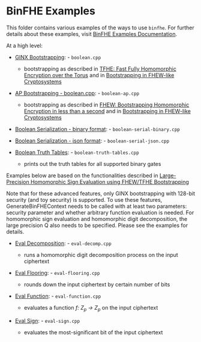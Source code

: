 # BinFHE Examples

This folder contains various examples of the ways to use `binfhe`. For further details about these examples,
visit [BinFHE Examples Documentation](https://openfhe-development.readthedocs.io/en/latest/assets/sphinx_rsts/modules/binfhe.html). 

At a high level:

- [GINX Bootstrapping](https://github.com/openfheorg/openfhe-development/tree/main/src/binfhe/examples/boolean.cpp): - `boolean.cpp`
    - bootstrapping as described
      in [TFHE: Fast Fully Homomorphic Encryption over the Torus](https://eprint.iacr.org/2018/421) and
      in [Bootstrapping in FHEW-like Cryptosystems](https://eprint.iacr.org/2020/086.pdf)

- [AP Bootstrapping - boolean.cpp](https://github.com/openfheorg/openfhe-development/tree/main/src/binfhe/examples/boolean-ap.cpp): - `boolean-ap.cpp`
    - bootstrapping as described
      in [FHEW: Bootstrapping Homomorphic Encryption in less than a second](https://eprint.iacr.org/2014/816.pdf) and
      in [Bootstrapping in FHEW-like Cryptosystems](https://eprint.iacr.org/2020/086.pdf)

- [Boolean Serialization - binary format](https://github.com/openfheorg/openfhe-development/tree/main/src/binfhe/examples/boolean-serial-binary.cpp): - `boolean-serial-binary.cpp`

- [Boolean Serialization - json format](https://github.com/openfheorg/openfhe-development/tree/main/src/binfhe/examples/boolean-serial-json.cpp): - `boolean-serial-json.cpp`

- [Boolean Truth Tables](https://github.com/openfheorg/openfhe-development/tree/main/src/binfhe/examples/boolean-truth-tables.cpp): - `boolean-truth-tables.cpp`
    - prints out the truth tables for all supported binary gates

Examples below are based on the functionalities described
in [Large-Precision Homomorphic Sign Evaluation using FHEW/TFHE Bootstrapping](https://eprint.iacr.org/2021/1337)

Note that for these advanced features, only GINX bootstrapping with 128-bit security (and toy security) is supported. To use these features, GenerateBinFHEContext needs to be called with at least two parameters: security parameter and whether arbitrary function evaluation is needed. For homomorphic sign evaluation and homomorphic digit decomposition, the large precision Q also needs to be specified. Please see the examples for details.

- [Eval Decomposition](https://github.com/openfheorg/openfhe-development/tree/main/src/binfhe/examples/eval-decomp.cpp): - `eval-decomp.cpp`
    - runs a homomorphic digit decomposition process on the input ciphertext

- [Eval Flooring](https://github.com/openfheorg/openfhe-development/tree/main/src/binfhe/examples/eval-flooring.cpp): - `eval-flooring.cpp`
    - rounds down the input ciphertext by certain number of bits

- [Eval Function](https://github.com/openfheorg/openfhe-development/tree/main/src/binfhe/examples/eval-function.cpp): - `eval-function.cpp`
    - evaluates a function _f: Z<sub>p</sub> -> Z<sub>p</sub>_ on the input ciphertext

- [Eval Sign](https://github.com/openfheorg/openfhe-development/tree/main/src/binfhe/examples/eval-sign.cpp): - `eval-sign.cpp`
    - evaluates the most-significant bit of the input ciphertext
